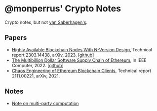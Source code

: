 # @monperrus' Crypto Notes 

Crypto notes, but not [van Saberhagen's](https://getswap.eu/pdf/cryptonote_whitepaper.pdf).

## Papers

* [Highly Available Blockchain Nodes With N-Version Design](http://arxiv.org/pdf/2303.14438), Technical report 2303.14438, arXiv, 2023. [[github](https://github.com/ASSERT-KTH/n-eth)]
* [The Multibillion Dollar Software Supply Chain of Ethereum](http://arxiv.org/pdf/2202.07029), In IEEE Computer, 2022. [[github](https://github.com/chains-project/ethereum-ssc)]
* [Chaos Engineering of Ethereum Blockchain Clients](http://arxiv.org/pdf/2111.00221), Technical report 2111.00221, arXiv, 2021.

## Notes

* [Note on multi-party computation](https://github.com/monperrus/crypto/blob/main/mpc.md)

